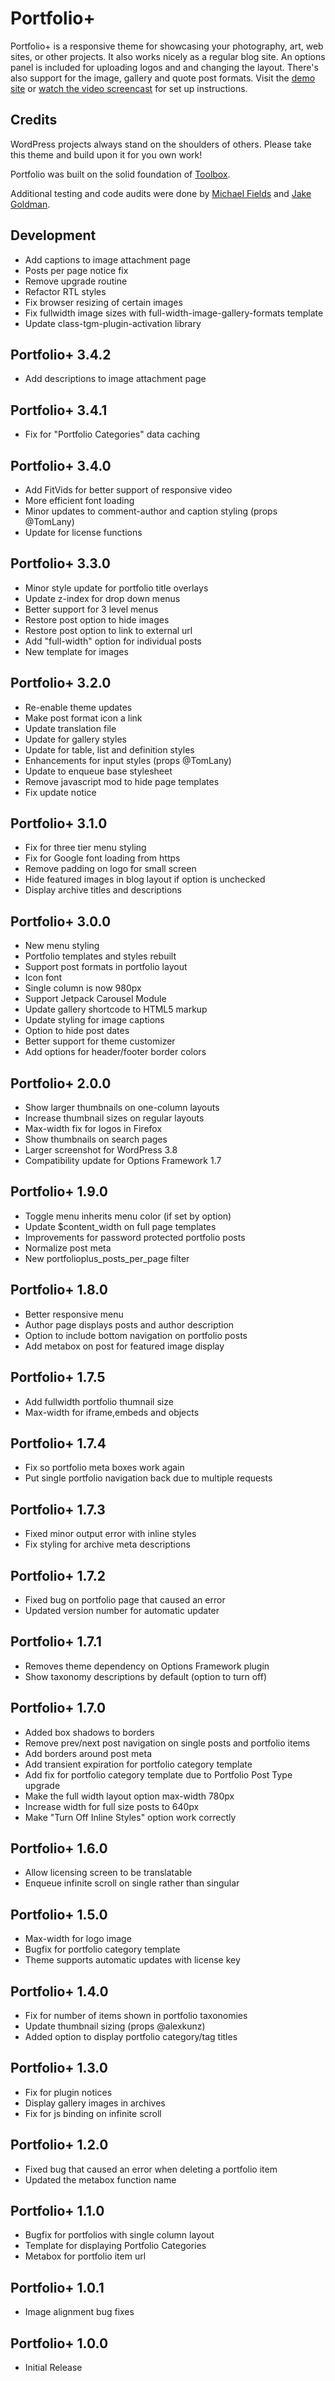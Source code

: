 # Portfolio+

Portfolio+ is a responsive theme for showcasing your photography, art, web sites, or other projects.  It also works nicely as a regular blog site.  An options panel is included for uploading logos and and changing the layout.  There's also support for the image, gallery and quote post formats.  Visit the [demo site](http://themes.wptheming.com/portfolio-plus/) or [watch the video screencast](http://wptheming.com/portfolio-press) for set up instructions.

## Credits

WordPress projects always stand on the shoulders of others.  Please take this theme and build upon it for you own work!

Portfolio was built on the solid foundation of [Toolbox](http://wordpress.org/extend/themes/toolbox).

Additional testing and code audits were done by [Michael Fields](http://wordpress.mfields.org/) and [Jake Goldman](https://twitter.com/jakemgold).

Development
---

* Add captions to image attachment page
* Posts per page notice fix
* Remove upgrade routine
* Refactor RTL styles
* Fix browser resizing of certain images
* Fix fullwidth image sizes with full-width-image-gallery-formats template
* Update class-tgm-plugin-activation library

Portfolio+ 3.4.2
---

* Add descriptions to image attachment page

Portfolio+ 3.4.1
---

* Fix for "Portfolio Categories" data caching

Portfolio+ 3.4.0
---

* Add FitVids for better support of responsive video
* More efficient font loading
* Minor updates to comment-author and caption styling (props @TomLany)
* Update for license functions

Portfolio+ 3.3.0
---

* Minor style update for portfolio title overlays
* Update z-index for drop down menus
* Better support for 3 level menus
* Restore post option to hide images
* Restore post option to link to external url
* Add "full-width" option for individual posts
* New template for images

Portfolio+ 3.2.0
---

* Re-enable theme updates
* Make post format icon a link
* Update translation file
* Update for gallery styles
* Update for table, list and definition styles
* Enhancements for input styles (props @TomLany)
* Update to enqueue base stylesheet
* Remove javascript mod to hide page templates
* Fix update notice


Portfolio+ 3.1.0
---

* Fix for three tier menu styling
* Fix for Google font loading from https
* Remove padding on logo for small screen
* Hide featured images in blog layout if option is unchecked
* Display archive titles and descriptions

Portfolio+ 3.0.0
---

* New menu styling
* Portfolio templates and styles rebuilt
* Support post formats in portfolio layout
* Icon font
* Single column is now 980px
* Support Jetpack Carousel Module
* Update gallery shortcode to HTML5 markup
* Update styling for image captions
* Option to hide post dates
* Better support for theme customizer
* Add options for header/footer border colors

Portfolio+ 2.0.0
---

* Show larger thumbnails on one-column layouts
* Increase thumbnail sizes on regular layouts
* Max-width fix for logos in Firefox
* Show thumbnails on search pages
* Larger screenshot for WordPress 3.8
* Compatibility update for Options Framework 1.7

Portfolio+ 1.9.0
---

* Toggle menu inherits menu color (if set by option)
* Update $content_width on full page templates
* Improvements for password protected portfolio posts
* Normalize post meta
* New portfolioplus_posts_per_page filter

Portfolio+ 1.8.0
---

* Better responsive menu
* Author page displays posts and author description
* Option to include bottom navigation on portfolio posts
* Add metabox on post for featured image display

Portfolio+ 1.7.5
---

* Add fullwidth portfolio thumnail size
* Max-width for iframe,embeds and objects

Portfolio+ 1.7.4
---

* Fix so portfolio meta boxes work again
* Put single portfolio navigation back due to multiple requests

Portfolio+ 1.7.3
---

* Fixed minor output error with inline styles
* Fix styling for archive meta descriptions

Portfolio+ 1.7.2
---

* Fixed bug on portfolio page that caused an error
* Updated version number for automatic updater

Portfolio+ 1.7.1
---

* Removes theme dependency on Options Framework plugin
* Show taxonomy descriptions by default (option to turn off)

Portfolio+ 1.7.0
---

* Added box shadows to borders
* Remove prev/next post navigation on single posts and portfolio items
* Add borders around post meta
* Add transient expiration for portfolio category template
* Add fix for portfolio category template due to Portfolio Post Type upgrade
* Make the full width layout option max-width 780px
* Increase width for full size posts to 640px
* Make "Turn Off Inline Styles" option work correctly

Portfolio+ 1.6.0
---

* Allow licensing screen to be translatable
* Enqueue infinite scroll on single rather than singular

Portfolio+ 1.5.0
---

* Max-width for logo image
* Bugfix for portfolio category template
* Theme supports automatic updates with license key

Portfolio+ 1.4.0
---

* Fix for number of items shown in portfolio taxonomies
* Update thumbnail sizing (props @alexkunz)
* Added option to display portfolio category/tag titles

Portfolio+ 1.3.0
---

* Fix for plugin notices
* Display gallery images in archives
* Fix for js binding on infinite scroll

Portfolio+ 1.2.0
---

* Fixed bug that caused an error when deleting a portfolio item
* Updated the metabox function name

Portfolio+ 1.1.0
---

* Bugfix for portfolios with single column layout
* Template for displaying Portfolio Categories
* Metabox for portfolio item url

Portfolio+ 1.0.1
---

* Image alignment bug fixes

Portfolio+ 1.0.0
---

* Initial Release